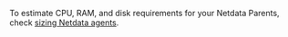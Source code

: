 

To estimate CPU, RAM, and disk requirements for your Netdata Parents, check [sizing Netdata agents](/docs/agent/netdata-agent/sizing-netdata-agents).
